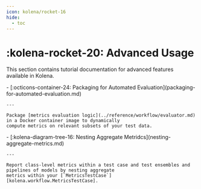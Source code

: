 ```yaml
---
icon: kolena/rocket-16
hide:
  - toc
---
```


# :kolena-rocket-20: Advanced Usage

This section contains tutorial documentation for advanced features available in Kolena.

<div class="grid cards" markdown>
- [:octicons-container-24: Packaging for Automated Evaluation](packaging-for-automated-evaluation.md)

    ---

    Package [metrics evaluation logic](../reference/workflow/evaluator.md) in a Docker container image to dynamically
    compute metrics on relevant subsets of your test data.
</div>

<div class="grid cards" markdown>
- [:kolena-diagram-tree-16: Nesting Aggregate Metridcs](nesting-aggregate-metrics.md)

    ---

    Report class-level metrics within a test case and test ensembles and pipelines of models by nesting aggregate
    metrics within your [`MetricsTestCase`][kolena.workflow.MetricsTestCase].
</div>
